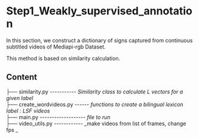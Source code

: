 # Step1_Weakly_supervised_annotation
In this section, we construct a dictionary of signs captured from continuous subtitled videos of Mediapi-rgb Dataset. 

This method is based on similarity calculation.

Content
-----------------------

├── similarity.py   -----------  _Similarity class to calculate L vectors for a given label_  
├── create_wordvideos.py ------  _functions to create a bilingual lexicon label : LSF videos_   
├── main.py -------------------  _file to run_  
├── video_utils.py ------------  _make videos from list of frames, change fps _  
